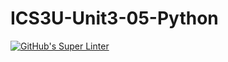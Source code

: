# ICS3U-Unit3-05-Python

[![GitHub's Super Linter](https://github.com/Andrew-Ten-Den/ICS3U-Unit3-05-Python/workflows/GitHub's%20Super%20Linter/badge.svg)](https://github.com/Andrew-Ten-Den/ICS3U-Unit3-05-Python/actions)
